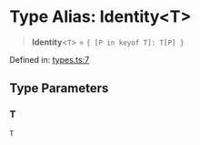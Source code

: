# Type Alias: Identity\<T\>

> **Identity**\<`T`\> = `{ [P in keyof T]: T[P] }`

Defined in: [types.ts:7](https://github.com/laruss/react-text-game/blob/325ef0387ed3a81c3cff0516cf5aab684d6f654f/packages/core/src/types.ts#L7)

## Type Parameters

### T

`T`
